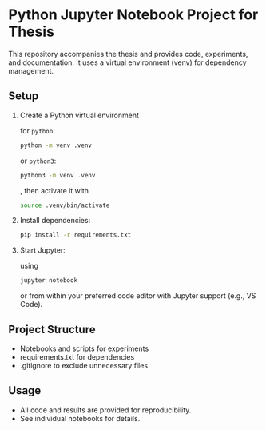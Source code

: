 # Python Jupyter Notebook Project for Thesis

This repository accompanies the thesis and provides code, experiments, and documentation. It uses a virtual environment (venv) for dependency management.

## Setup

1. Create a Python virtual environment

   for `python`:
   ```bash
   python -m venv .venv
   ```
   or `python3`:
   ```bash
   python3 -m venv .venv
   ```
   , then activate it with
   ```bash
   source .venv/bin/activate
   ```
3. Install dependencies:
   ```bash
   pip install -r requirements.txt
   ```
4. Start Jupyter:

   using 
   ```bash
   jupyter notebook
   ```
   or from within your preferred code editor with Jupyter support (e.g., VS Code).

## Project Structure
- Notebooks and scripts for experiments
- requirements.txt for dependencies
- .gitignore to exclude unnecessary files

## Usage
- All code and results are provided for reproducibility.
- See individual notebooks for details.
